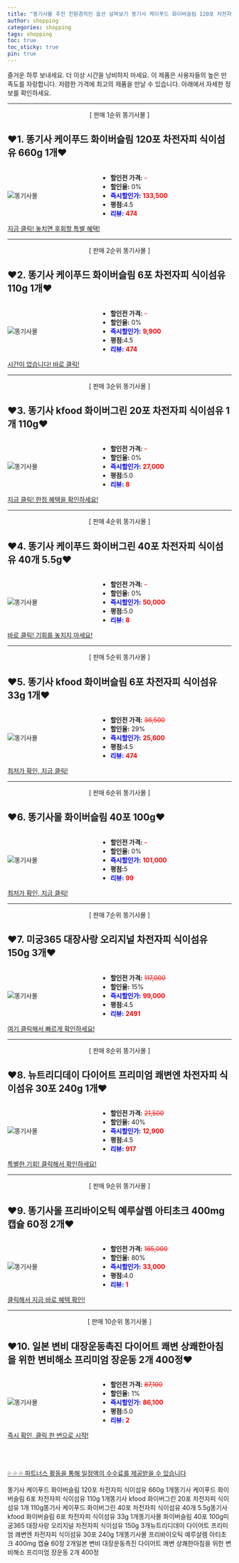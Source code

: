 ```yaml
---
title: "똥기사몰 추천 친환경적인 옵션 살펴보기 똥기사 케이푸드 화이버슬림 120포 차전자피"
author: shopping
categories: shopping
tags: shopping
toc: true
toc_sticky: true
pin: true
---
```

즐거운 하루 보내세요. 더 이상 시간을 낭비하지 마세요. 이 제품은 사용자들의 높은 만족도를 자랑합니다. 저렴한 가격에 최고의 제품을 만날 수 있습니다. 아래에서 자세한 정보를 확인하세요.

---
<p class="toplist" style="margin: 0 auto; display: block; width: fit-content;">[ 판매 1순위 똥기사몰 ]</p>

<h2><strong>❤️1. 똥기사 케이푸드 화이버슬림 120포 차전자피 식이섬유 660g 1개❤️</strong></h2>

<div style="display: flex; align-items: center;">
    <div style="flex: 0.4;">
        <img src="https://thumbnail8.coupangcdn.com/thumbnails/remote/230x230ex/image/vendor_inventory/d3d7/4db3c5ec59fdfcd396b35557f53b39dcd6a73923602c5ecedb804bfec6ad.jpg" alt="똥기사몰" style="max-width: 100%;">
    </div>
    <div style="flex: 0.6; margin-left: 10px;">
        <ul>
            <li><strong>할인전 가격:</strong> <del style="color: red;">-</del></li>
            <li><strong>할인율:</strong> 0%</li>
            <li><span style='color:blue'><strong>즉시할인가:</strong></span> <span style='color:red'><strong>133,500</strong></span></li>
            <li><strong>평점:</strong>4.5</li>
            <li><span style='color:blue'><strong>리뷰:</strong></span> <span style='color:red'><strong>474</strong></span></li>
        </ul>
    </div>
</div>
<div class="center">
    <a href="https://selin100587.github.io?lptag=AF9450613&subid=githubio&pageKey=2304785172&traceid=V0-153&itemId=3973004988&vendorItemId=71957353911" class="myButton">
        지금 클릭! 놓치면 후회할 특별 혜택!
    </a>
</div>


---
<p class="toplist" style="margin: 0 auto; display: block; width: fit-content;">[ 판매 2순위 똥기사몰 ]</p>

<h2><strong>❤️2. 똥기사 케이푸드 화이버슬림 6포 차전자피 식이섬유 110g 1개❤️</strong></h2>

<div style="display: flex; align-items: center;">
    <div style="flex: 0.4;">
        <img src="https://thumbnail8.coupangcdn.com/thumbnails/remote/230x230ex/image/vendor_inventory/53b0/5bbd3e55e2d369b1aa7d02ee6c8a0716ca41edd53f91cd5132f1ccb84ed8.jpg" alt="똥기사몰" style="max-width: 100%;">
    </div>
    <div style="flex: 0.6; margin-left: 10px;">
        <ul>
            <li><strong>할인전 가격:</strong> <del style="color: red;">-</del></li>
            <li><strong>할인율:</strong> 0%</li>
            <li><span style='color:blue'><strong>즉시할인가:</strong></span> <span style='color:red'><strong>9,900</strong></span></li>
            <li><strong>평점:</strong>4.5</li>
            <li><span style='color:blue'><strong>리뷰:</strong></span> <span style='color:red'><strong>474</strong></span></li>
        </ul>
    </div>
</div>
<div class="center">
    <a href="https://selin100587.github.io?lptag=AF9450613&subid=githubio&pageKey=2304785172&traceid=V0-153&itemId=20709815126&vendorItemId=71956827540" class="myButton">
        시간이 없습니다! 바로 클릭!
    </a>
</div>


---
<p class="toplist" style="margin: 0 auto; display: block; width: fit-content;">[ 판매 3순위 똥기사몰 ]</p>

<h2><strong>❤️3. 똥기사 kfood 화이버그린 20포 차전자피 식이섬유 1개 110g❤️</strong></h2>

<div style="display: flex; align-items: center;">
    <div style="flex: 0.4;">
        <img src="https://thumbnail9.coupangcdn.com/thumbnails/remote/230x230ex/image/vendor_inventory/8124/63026d3c27b8479f5fe7d1122e1a215c70530e9e97f63dfe1c5f4c2d6a6c.jpg" alt="똥기사몰" style="max-width: 100%;">
    </div>
    <div style="flex: 0.6; margin-left: 10px;">
        <ul>
            <li><strong>할인전 가격:</strong> <del style="color: red;">-</del></li>
            <li><strong>할인율:</strong> 0%</li>
            <li><span style='color:blue'><strong>즉시할인가:</strong></span> <span style='color:red'><strong>27,000</strong></span></li>
            <li><strong>평점:</strong>5.0</li>
            <li><span style='color:blue'><strong>리뷰:</strong></span> <span style='color:red'><strong>8</strong></span></li>
        </ul>
    </div>
</div>
<div class="center">
    <a href="https://selin100587.github.io?lptag=AF9450613&subid=githubio&pageKey=7742386779&traceid=V0-153&itemId=14278042582&vendorItemId=81523050383" class="myButton">
        지금 클릭! 한정 혜택을 확인하세요!
    </a>
</div>


---
<p class="toplist" style="margin: 0 auto; display: block; width: fit-content;">[ 판매 4순위 똥기사몰 ]</p>

<h2><strong>❤️4. 똥기사 케이푸드 화이버그린 40포 차전자피 식이섬유 40개 5.5g❤️</strong></h2>

<div style="display: flex; align-items: center;">
    <div style="flex: 0.4;">
        <img src="https://thumbnail9.coupangcdn.com/thumbnails/remote/230x230ex/image/vendor_inventory/e06f/c0f9b1bf7d962c2a834c434c61bfa0d07cc9eba7c04f93ae9356ca807c50.jpg" alt="똥기사몰" style="max-width: 100%;">
    </div>
    <div style="flex: 0.6; margin-left: 10px;">
        <ul>
            <li><strong>할인전 가격:</strong> <del style="color: red;">-</del></li>
            <li><strong>할인율:</strong> 0%</li>
            <li><span style='color:blue'><strong>즉시할인가:</strong></span> <span style='color:red'><strong>50,000</strong></span></li>
            <li><strong>평점:</strong>5.0</li>
            <li><span style='color:blue'><strong>리뷰:</strong></span> <span style='color:red'><strong>8</strong></span></li>
        </ul>
    </div>
</div>
<div class="center">
    <a href="https://selin100587.github.io?lptag=AF9450613&subid=githubio&pageKey=7742386779&traceid=V0-153&itemId=20833909015&vendorItemId=87901866221" class="myButton">
        바로 클릭! 기회를 놓치지 마세요!
    </a>
</div>


---
<p class="toplist" style="margin: 0 auto; display: block; width: fit-content;">[ 판매 5순위 똥기사몰 ]</p>

<h2><strong>❤️5. 똥기사 kfood 화이버슬림 6포 차전자피 식이섬유 33g 1개❤️</strong></h2>

<div style="display: flex; align-items: center;">
    <div style="flex: 0.4;">
        <img src="https://thumbnail10.coupangcdn.com/thumbnails/remote/230x230ex/image/vendor_inventory/06a4/29e83460b69474db16e37d2ce9b5ca150533e8c8f7525f3fb63eaeab1f46.jpg" alt="똥기사몰" style="max-width: 100%;">
    </div>
    <div style="flex: 0.6; margin-left: 10px;">
        <ul>
            <li><strong>할인전 가격:</strong> <del style="color: red;">36,500</del></li>
            <li><strong>할인율:</strong> 29%</li>
            <li><span style='color:blue'><strong>즉시할인가:</strong></span> <span style='color:red'><strong>25,600</strong></span></li>
            <li><strong>평점:</strong>4.5</li>
            <li><span style='color:blue'><strong>리뷰:</strong></span> <span style='color:red'><strong>474</strong></span></li>
        </ul>
    </div>
</div>
<div class="center">
    <a href="https://selin100587.github.io?lptag=AF9450613&subid=githubio&pageKey=2304785172&traceid=V0-153&itemId=22632852436&vendorItemId=89983008610" class="myButton">
        최저가 확인, 지금 클릭!
    </a>
</div>


---
<p class="toplist" style="margin: 0 auto; display: block; width: fit-content;">[ 판매 6순위 똥기사몰 ]</p>

<h2><strong>❤️6. 똥기사몰 화이버슬림 40포 100g❤️</strong></h2>

<div style="display: flex; align-items: center;">
    <div style="flex: 0.4;">
        <img src="https://thumbnail8.coupangcdn.com/thumbnails/remote/230x230ex/image/vendor_inventory/67ad/5d726e3aadea24bca5eaff40af5cb0217433f156c71cd6226f080741a3da.jpg" alt="똥기사몰" style="max-width: 100%;">
    </div>
    <div style="flex: 0.6; margin-left: 10px;">
        <ul>
            <li><strong>할인전 가격:</strong> <del style="color: red;">-</del></li>
            <li><strong>할인율:</strong> 0%</li>
            <li><span style='color:blue'><strong>즉시할인가:</strong></span> <span style='color:red'><strong>101,000</strong></span></li>
            <li><strong>평점:</strong>5</li>
            <li><span style='color:blue'><strong>리뷰:</strong></span> <span style='color:red'><strong>99</strong></span></li>
        </ul>
    </div>
</div>
<div class="center">
    <a href="https://selin100587.github.io?lptag=AF9450613&subid=githubio&pageKey=7535022857&traceid=V0-153&itemId=19794152458&vendorItemId=90228066825" class="myButton">
        최저가 확인, 지금 클릭!
    </a>
</div>


---
<p class="toplist" style="margin: 0 auto; display: block; width: fit-content;">[ 판매 7순위 똥기사몰 ]</p>

<h2><strong>❤️7. 미궁365 대장사랑 오리지널 차전자피 식이섬유 150g 3개❤️</strong></h2>

<div style="display: flex; align-items: center;">
    <div style="flex: 0.4;">
        <img src="https://thumbnail6.coupangcdn.com/thumbnails/remote/230x230ex/image/vendor_inventory/5879/784cc500214dd5ee4946ef8ffa48a41beea12874d96cc809d11a582f585e.jpg" alt="똥기사몰" style="max-width: 100%;">
    </div>
    <div style="flex: 0.6; margin-left: 10px;">
        <ul>
            <li><strong>할인전 가격:</strong> <del style="color: red;">117,000</del></li>
            <li><strong>할인율:</strong> 15%</li>
            <li><span style='color:blue'><strong>즉시할인가:</strong></span> <span style='color:red'><strong>99,000</strong></span></li>
            <li><strong>평점:</strong>4.5</li>
            <li><span style='color:blue'><strong>리뷰:</strong></span> <span style='color:red'><strong>2491</strong></span></li>
        </ul>
    </div>
</div>
<div class="center">
    <a href="https://selin100587.github.io?lptag=AF9450613&subid=githubio&pageKey=7043431445&traceid=V0-153&itemId=15540065730&vendorItemId=82759244066" class="myButton">
        여기 클릭해서 빠르게 확인하세요!
    </a>
</div>


---
<p class="toplist" style="margin: 0 auto; display: block; width: fit-content;">[ 판매 8순위 똥기사몰 ]</p>

<h2><strong>❤️8. 뉴트리디데이 다이어트 프리미엄 쾌변엔 차전자피 식이섬유 30포 240g 1개❤️</strong></h2>

<div style="display: flex; align-items: center;">
    <div style="flex: 0.4;">
        <img src="https://thumbnail10.coupangcdn.com/thumbnails/remote/230x230ex/image/retail/images/558389771287513-795678f6-fe43-4603-8739-3738f03d612b.jpg" alt="똥기사몰" style="max-width: 100%;">
    </div>
    <div style="flex: 0.6; margin-left: 10px;">
        <ul>
            <li><strong>할인전 가격:</strong> <del style="color: red;">21,500</del></li>
            <li><strong>할인율:</strong> 40%</li>
            <li><span style='color:blue'><strong>즉시할인가:</strong></span> <span style='color:red'><strong>12,900</strong></span></li>
            <li><strong>평점:</strong>4.5</li>
            <li><span style='color:blue'><strong>리뷰:</strong></span> <span style='color:red'><strong>917</strong></span></li>
        </ul>
    </div>
</div>
<div class="center">
    <a href="https://selin100587.github.io?lptag=AF9450613&subid=githubio&pageKey=6774040058&traceid=V0-153&itemId=23466568606&vendorItemId=83120106223" class="myButton">
        특별한 기회! 클릭해서 확인하세요!
    </a>
</div>


---
<p class="toplist" style="margin: 0 auto; display: block; width: fit-content;">[ 판매 9순위 똥기사몰 ]</p>

<h2><strong>❤️9. 똥기사몰 프리바이오틱 예루살렘 아티초크 400mg 캡슐 60정 2개❤️</strong></h2>

<div style="display: flex; align-items: center;">
    <div style="flex: 0.4;">
        <img src="https://thumbnail8.coupangcdn.com/thumbnails/remote/230x230ex/image/vendor_inventory/98a4/075d7e54e0c3ac6066cf14ea451f905583c72c1618507830aafa9a893ddb.jpg" alt="똥기사몰" style="max-width: 100%;">
    </div>
    <div style="flex: 0.6; margin-left: 10px;">
        <ul>
            <li><strong>할인전 가격:</strong> <del style="color: red;">165,000</del></li>
            <li><strong>할인율:</strong> 80%</li>
            <li><span style='color:blue'><strong>즉시할인가:</strong></span> <span style='color:red'><strong>33,000</strong></span></li>
            <li><strong>평점:</strong>4.0</li>
            <li><span style='color:blue'><strong>리뷰:</strong></span> <span style='color:red'><strong>1</strong></span></li>
        </ul>
    </div>
</div>
<div class="center">
    <a href="https://selin100587.github.io?lptag=AF9450613&subid=githubio&pageKey=7888439237&traceid=V0-153&itemId=21704905954&vendorItemId=88754362571" class="myButton">
        클릭해서 지금 바로 혜택 확인!
    </a>
</div>


---
<p class="toplist" style="margin: 0 auto; display: block; width: fit-content;">[ 판매 10순위 똥기사몰 ]</p>

<h2><strong>❤️10. 일본 변비 대장운동촉진 다이어트 쾌변 상쾌한아침을 위한 변비해소 프리미엄 장운동 2개 400정❤️</strong></h2>

<div style="display: flex; align-items: center;">
    <div style="flex: 0.4;">
        <img src="https://thumbnail9.coupangcdn.com/thumbnails/remote/230x230ex/image/vendor_inventory/da84/175794d12a00bd780b7188de35ceed9b091d6a21395678ab98d3d1156fb6.jpg" alt="똥기사몰" style="max-width: 100%;">
    </div>
    <div style="flex: 0.6; margin-left: 10px;">
        <ul>
            <li><strong>할인전 가격:</strong> <del style="color: red;">87,100</del></li>
            <li><strong>할인율:</strong> 1%</li>
            <li><span style='color:blue'><strong>즉시할인가:</strong></span> <span style='color:red'><strong>86,100</strong></span></li>
            <li><strong>평점:</strong>5.0</li>
            <li><span style='color:blue'><strong>리뷰:</strong></span> <span style='color:red'><strong>2</strong></span></li>
        </ul>
    </div>
</div>
<div class="center">
    <a href="https://selin100587.github.io?lptag=AF9450613&subid=githubio&pageKey=8171301963&traceid=V0-153&itemId=23339725298&vendorItemId=90679882736" class="myButton">
        즉시 확인, 클릭 한 번으로 시작!
    </a>
</div>

<br><br><br>[💦 💦 💦 파트너스 활동을 통해 일정액의 수수료를 제공받을 수 있습니다](https://link.coupang.com/a/bcpT2c)<br><br>똥기사 케이푸드 화이버슬림 120포 차전자피 식이섬유 660g 1개똥기사 케이푸드 화이버슬림 6포 차전자피 식이섬유 110g 1개똥기사 kfood 화이버그린 20포 차전자피 식이섬유 1개 110g똥기사 케이푸드 화이버그린 40포 차전자피 식이섬유 40개 5.5g똥기사 kfood 화이버슬림 6포 차전자피 식이섬유 33g 1개똥기사몰 화이버슬림 40포 100g미궁365 대장사랑 오리지널 차전자피 식이섬유 150g 3개뉴트리디데이 다이어트 프리미엄 쾌변엔 차전자피 식이섬유 30포 240g 1개똥기사몰 프리바이오틱 예루살렘 아티초크 400mg 캡슐 60정 2개일본 변비 대장운동촉진 다이어트 쾌변 상쾌한아침을 위한 변비해소 프리미엄 장운동 2개 400정